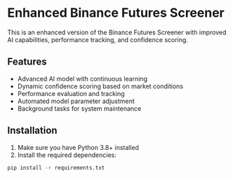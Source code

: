 # Enhanced Binance Futures Screener

This is an enhanced version of the Binance Futures Screener with improved AI capabilities, performance tracking, and confidence scoring.

## Features

- Advanced AI model with continuous learning
- Dynamic confidence scoring based on market conditions
- Performance evaluation and tracking
- Automated model parameter adjustment
- Background tasks for system maintenance

## Installation

1. Make sure you have Python 3.8+ installed
2. Install the required dependencies:

```bash
pip install -r requirements.txt
